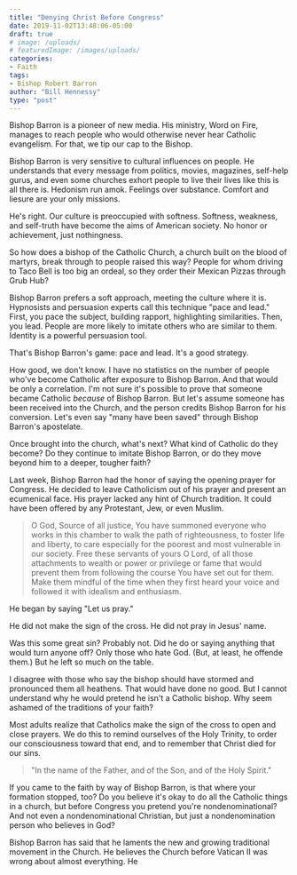 ```yaml
---
title: "Denying Christ Before Congress"
date: 2019-11-02T13:48:06-05:00
draft: true
# image: /uploads/
# featuredImage: /images/uploads/
categories:
- Faith
tags:
- Bishop Robert Barron
author: "Bill Hennessy"
type: "post"
---
```


Bishop Barron is a pioneer of new media. His ministry, Word on Fire, manages to reach people who would otherwise never hear Catholic evangelism. For that, we tip our cap to the Bishop. 

Bishop Barron is very sensitive to cultural influences on people. He understands that every message from politics, movies, magazines, self-help gurus, and even some churches exhort people to live their lives like this is all there is. Hedonism run amok. Feelings over substance. Comfort and liesure are your only missions. 

He's right. Our culture is preoccupied with softness. Softness, weakness, and self-truth have become the aims of American society. No honor or achievement, just nothingness.

So how does a bishop of the Catholic Church, a church built on the blood of martyrs, break through to people raised this way? People for whom driving to Taco Bell is too big an ordeal, so they order their Mexican Pizzas through Grub Hub? 

Bishop Barron prefers a soft approach, meeting the culture where it is. Hypnosists and persuasion experts call this technique "pace and lead." First, you pace the subject, building rapport, highlighting similarities. Then, you lead. People are more likely to imitate others who are similar to them. Identity is a powerful persuasion tool.

That's Bishop Barron's game: pace and lead. It's a good strategy. 

How good, we don't know. I have no statistics on the number of people who've become Catholic after exposure to Bishop Barron. And that would be only a correlation. I'm not sure it's possible to prove that someone became Catholic *because* of Bishop Barron. But let's assume someone has been received into the Church, and the person credits Bishop Barron for his conversion. Let's even say "many have been saved" through Bishop Barron's apostelate.  

Once brought into the church, what's next? What kind of Catholic do they become? Do they continue to imitate Bishop Barron, or do they move beyond him to a deeper, tougher faith?

Last week, Bishop Barron had the honor of saying the opening prayer for Congress. He decided to leave Catholicism out of his prayer and present an ecumenical face. His prayer lacked any hint of Church tradition. It could have been offered by any Protestant, Jew, or even Muslim.

> O God, Source of all justice, You have summoned everyone who works in this chamber to walk the path of righteousness, to foster life and liberty, to care especially for the poorest and most vulnerable in our society. Free these servants of yours O Lord, of all those attachments to wealth or power or privilege or fame that would prevent them from following the course You have set out for them. Make them mindful of the time when they first heard your voice and followed it with idealism and enthusiasm.

He began by saying "Let us pray." 

He did not make the sign of the cross. He did not pray in Jesus' name.

Was this some great sin? Probably not. Did he do or saying anything that would turn anyone off? Only those who hate God. (But, at least, he offende them.) But he left so much on the table.

I disagree with those who say the bishop should have stormed and pronounced them all heathens. That would have done no good. But I cannot understand why he would pretend he isn't a Catholic bishop. Why seem ashamed of the traditions of your faith? 

Most adults realize that Catholics make the sign of the cross to open and close prayers. We do this to remind ourselves of the Holy Trinity, to order our consciousness toward that end, and to remember that Christ died for our sins. 

> "In the name of the Father, and of the Son, and of the Holy Spirit." 

If you came to the faith by way of Bishop Barron, is that where your formation stopped, too? Do you believe it's okay to do all the Catholic things in a church, but before Congress you pretend you're nondenominational? And not even a nondenominational Christian, but just a nondenomination person who believes in God? 

Bishop Barron has said that he laments the new and growing traditional movement in the Church. He believes the Church before Vatican II was wrong about almost everything. He 